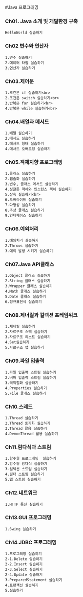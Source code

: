 #Java 프로그래밍


### Ch01. Java 소개 및 개발환경 구축
```
HelloWorld 실습하기
```

### Ch02 변수와 연산자
```
1.변수 실습하기
2.데이터 타입 실습하기
3.연산자 실습하기
```

### Ch03.제어문
```
1.조건문 if 실습하기<br>
2.조건문 switch 실습하기<br>
3.반복문 for 실습하기<br>
4.반복문 while 실습하기<br>
```

### Ch04.배열과 메서드
```
1.배열 실습하기
2.메서드 실습하기
3.메서드 형태 실습하기 
4.메서드 오버로딩 실습하기
```

### Ch05.객체지향 프로그래밍
```
1.클래스 실습하기
2.캡슐화 실습하기
3.변수, 클래스 메서드 실습하기 
4.싱글톤 객체와 인스턴스 객체 실습하기 
5.상속 실습하기<br>
6.오버라이드 실습하기
7.다형성 실습하기
8.추상 클래스 실습하기
9.인터페이스 실습하기
```

### Ch06.예외처리
```
1.예외처리 실습하기
2.Throws 실습하기
3.예외 발생 시키기 실습하기
```

### Ch07.Java API클래스
```
1.Object 클래스 실습하기
2.String 클래스 실습하기
3.Wrapper 클래스 실습하기 
4.Math 클래스 실습하기  
5.Date 클래스 실습하기
6.정규표현식 실습하기 
```

### Ch08.제너릴과 컬렉션 프레임워크
```
1.제네릴 실습하기
2.자료구조 스택 실습하기
3.자료구조 리스트 실습하기 
4.Set실습하기
5.자료구조 맵 실습하기
```

### Ch09.파일 입출력
```
1.파일 입출력 스트림 실습하기
2.버퍼 입출력 스트림 실습하기
3.역직렬화 실습하기 
4.Properties 실습하기
5.File 클래스 실습하기
```

### Ch10.스레드
```
1.Thread 실습하기
2.Thread 동기화 실습하기
3.Thread 활용 실습하기 
4.DemonThread 활용 실습하기
```

### Ch11.람다식과 스트림
```
1.함수형 프로그래밍  실습하기
2.함수형 람다식 실습하기
3.컬렉션 스트림 실습하기 
4.필터 스트림 실습하기
5.맵 스트림 실습하기
```

### Ch12.네트워크
```
1.HTTP 통신 실습하기 
```

### Ch13.GUI 프로그래밍
```
1.Swing 실습하기
```

### Ch14.JDBC 프로그래밍
```
1.프로그래밍 실습하기
2-1.Delete 실습하기
2-2.Insert 실습하기 
2-3.Select 실습하기
2-4.Update 실습하기
3.PreparedStatement 실습하기
4.트랜잭션 실습하기
5.실습하기
```

